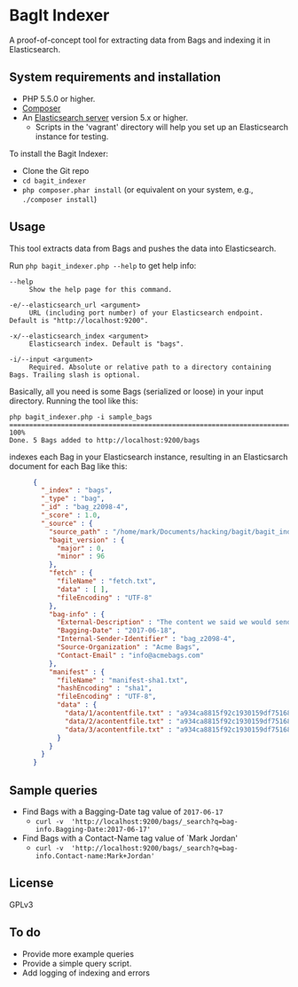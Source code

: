 # BagIt Indexer

A proof-of-concept tool for extracting data from Bags and indexing it in Elasticsearch.

## System requirements and installation

* PHP 5.5.0 or higher.
* [Composer](https://getcomposer.org)
* An [Elasticsearch server](https://www.elastic.co/products/elasticsearch) version 5.x or higher.
  * Scripts in the 'vagrant' directory will help you set up an Elasticsearch instance for testing.

To install the Bagit Indexer:

* Clone the Git repo
* `cd bagit_indexer`
* `php composer.phar install` (or equivalent on your system, e.g., `./composer install`)

## Usage

This tool extracts data from Bags and pushes the data into Elasticsearch.

Run `php bagit_indexer.php --help` to get help info:

```
--help
     Show the help page for this command.

-e/--elasticsearch_url <argument>
     URL (including port number) of your Elasticsearch endpoint. Default is "http://localhost:9200".

-x/--elasticsearch_index <argument>
     Elasticsearch index. Default is "bags".

-i/--input <argument>
     Required. Absolute or relative path to a directory containing Bags. Trailing slash is optional.
```

Basically, all you need is some Bags (serialized or loose) in your input directory. Running the tool like this:

```
php bagit_indexer.php -i sample_bags
====================================================================================================> 100%
Done. 5 Bags added to http://localhost:9200/bags
```
indexes each Bag in your Elasticsearch instance, resulting in an Elasticsarch document for each Bag like this:

```json
      {
        "_index" : "bags",
        "_type" : "bag",
        "_id" : "bag_z2098-4",
        "_score" : 1.0,
        "_source" : {
          "source_path" : "/home/mark/Documents/hacking/bagit/bagit_indexer/sample_bags",
          "bagit_version" : {
            "major" : 0,
            "minor" : 96
          },
          "fetch" : {
            "fileName" : "fetch.txt",
            "data" : [ ],
            "fileEncoding" : "UTF-8"
          },
          "bag-info" : {
            "External-Description" : "The content we said we would send you.",
            "Bagging-Date" : "2017-06-18",
            "Internal-Sender-Identifier" : "bag_z2098-4",
            "Source-Organization" : "Acme Bags",
            "Contact-Email" : "info@acmebags.com"
          },
          "manifest" : {
            "fileName" : "manifest-sha1.txt",
            "hashEncoding" : "sha1",
            "fileEncoding" : "UTF-8",
            "data" : {
              "data/1/acontentfile.txt" : "a934ca8815f92c1930159df75168847a109d18ac",
              "data/2/acontentfile.txt" : "a934ca8815f92c1930159df75168847a109d18ac",
              "data/3/acontentfile.txt" : "a934ca8815f92c1930159df75168847a109d18ac"
            }
          }
        }
      }
```

## Sample queries

* Find Bags with a Bagging-Date tag value of `2017-06-17`
  * `curl -v  'http://localhost:9200/bags/_search?q=bag-info.Bagging-Date:2017-06-17'`
* Find Bags with a Contact-Name tag value of `Mark Jordan'
  * `curl -v  'http://localhost:9200/bags/_search?q=bag-info.Contact-name:Mark+Jordan'`


## License

GPLv3

## To do

* Provide more example queries
* Provide a simple query script.
* Add logging of indexing and errors
